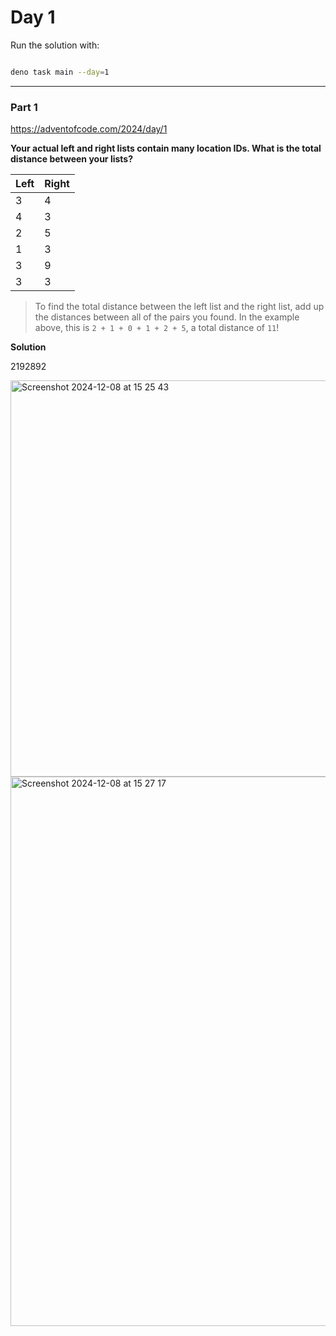 # Day 1

Run the solution with:


```bash

deno task main --day=1

```

---

### Part 1

https://adventofcode.com/2024/day/1

**Your actual left and right lists contain many location IDs. What is the total distance between your lists?**

| Left | Right |
| ---- | ----- |
| 3 | 4 |
| 4 | 3 |
| 2 | 5 |
| 1 | 3 |
| 3 | 9 |
| 3 | 3 |

> To find the total distance between the left list and the right list, add up the distances between all of the pairs you found. In the example above, this is `2 + 1 + 0 + 1 + 2 + 5`, a total distance of `11`!

**Solution**

2192892

<img width="634" alt="Screenshot 2024-12-08 at 15 25 43" src="https://github.com/user-attachments/assets/b119f484-fa65-468a-8496-ea2bb75ee388">

<img width="879" alt="Screenshot 2024-12-08 at 15 27 17" src="https://github.com/user-attachments/assets/a58fd938-e1f8-45cc-9baf-a2ac305f269a">


